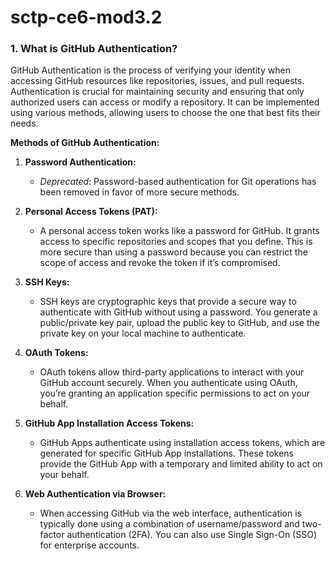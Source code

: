 # sctp-ce6-mod3.2

### 1. What is GitHub Authentication?

GitHub Authentication is the process of verifying your identity when accessing GitHub resources like repositories, issues, and pull requests. Authentication is crucial for maintaining security and ensuring that only authorized users can access or modify a repository. It can be implemented using various methods, allowing users to choose the one that best fits their needs.

**Methods of GitHub Authentication:**

1. **Password Authentication:**
   - *Deprecated*: Password-based authentication for Git operations has been removed in favor of more secure methods.

2. **Personal Access Tokens (PAT):**
   - A personal access token works like a password for GitHub. It grants access to specific repositories and scopes that you define. This is more secure than using a password because you can restrict the scope of access and revoke the token if it’s compromised.

3. **SSH Keys:**
   - SSH keys are cryptographic keys that provide a secure way to authenticate with GitHub without using a password. You generate a public/private key pair, upload the public key to GitHub, and use the private key on your local machine to authenticate.

4. **OAuth Tokens:**
   - OAuth tokens allow third-party applications to interact with your GitHub account securely. When you authenticate using OAuth, you’re granting an application specific permissions to act on your behalf.

5. **GitHub App Installation Access Tokens:**
   - GitHub Apps authenticate using installation access tokens, which are generated for specific GitHub App installations. These tokens provide the GitHub App with a temporary and limited ability to act on your behalf.

6. **Web Authentication via Browser:**
   - When accessing GitHub via the web interface, authentication is typically done using a combination of username/password and two-factor authentication (2FA). You can also use Single Sign-On (SSO) for enterprise accounts.

